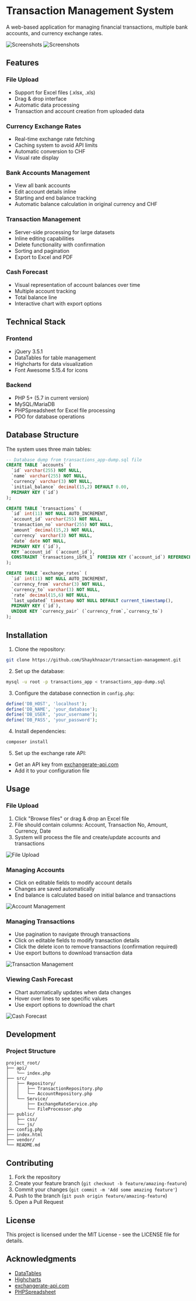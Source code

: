 # Transaction Management System

A web-based application for managing financial transactions, multiple bank accounts, and currency exchange rates.

![Screenshots](screenshots/img.png)
![Screenshots](screenshots/img_1.png)

## Features

### File Upload
- Support for Excel files (.xlsx, .xls)
- Drag & drop interface
- Automatic data processing
- Transaction and account creation from uploaded data

### Currency Exchange Rates
- Real-time exchange rate fetching
- Caching system to avoid API limits
- Automatic conversion to CHF
- Visual rate display

### Bank Accounts Management
- View all bank accounts
- Edit account details inline
- Starting and end balance tracking
- Automatic balance calculation in original currency and CHF

### Transaction Management
- Server-side processing for large datasets
- Inline editing capabilities
- Delete functionality with confirmation
- Sorting and pagination
- Export to Excel and PDF

### Cash Forecast
- Visual representation of account balances over time
- Multiple account tracking
- Total balance line
- Interactive chart with export options

## Technical Stack

### Frontend
- jQuery 3.5.1
- DataTables for table management
- Highcharts for data visualization
- Font Awesome 5.15.4 for icons

### Backend
- PHP 5+ (5.7 in current version)
- MySQL/MariaDB
- PHPSpreadsheet for Excel file processing
- PDO for database operations

## Database Structure

The system uses three main tables:

```sql
-- Database dump from transactions_app-dump.sql file
CREATE TABLE `accounts` (
  `id` varchar(255) NOT NULL,
  `name` varchar(255) NOT NULL,
  `currency` varchar(3) NOT NULL,
  `initial_balance` decimal(15,2) DEFAULT 0.00,
  PRIMARY KEY (`id`)
);

CREATE TABLE `transactions` (
  `id` int(11) NOT NULL AUTO_INCREMENT,
  `account_id` varchar(255) NOT NULL,
  `transaction_no` varchar(255) NOT NULL,
  `amount` decimal(15,2) NOT NULL,
  `currency` varchar(3) NOT NULL,
  `date` date NOT NULL,
  PRIMARY KEY (`id`),
  KEY `account_id` (`account_id`),
  CONSTRAINT `transactions_ibfk_1` FOREIGN KEY (`account_id`) REFERENCES `accounts` (`id`)
);

CREATE TABLE `exchange_rates` (
  `id` int(11) NOT NULL AUTO_INCREMENT,
  `currency_from` varchar(3) NOT NULL,
  `currency_to` varchar(3) NOT NULL,
  `rate` decimal(15,6) NOT NULL,
  `last_updated` timestamp NOT NULL DEFAULT current_timestamp(),
  PRIMARY KEY (`id`),
  UNIQUE KEY `currency_pair` (`currency_from`,`currency_to`)
);
```

## Installation

1. Clone the repository:
```bash
git clone https://github.com/Shaykhnazar/transaction-management.git
```

2. Set up the database:
```bash
mysql -u root -p transactions_app < transactions_app-dump.sql
```

3. Configure the database connection in `config.php`:
```php
define('DB_HOST', 'localhost');
define('DB_NAME', 'your_database');
define('DB_USER', 'your_username');
define('DB_PASS', 'your_password');
```

4. Install dependencies:
```bash
composer install
```

5. Set up the exchange rate API:
- Get an API key from [exchangerate-api.com](https://www.exchangerate-api.com/)
- Add it to your configuration file

## Usage

### File Upload
1. Click "Browse files" or drag & drop an Excel file
2. File should contain columns: Account, Transaction No, Amount, Currency, Date
3. System will process the file and create/update accounts and transactions

![File Upload](screenshots/file-upload.png)

### Managing Accounts
- Click on editable fields to modify account details
- Changes are saved automatically
- End balance is calculated based on initial balance and transactions

![Account Management](screenshots/account-management.png)

### Managing Transactions
- Use pagination to navigate through transactions
- Click on editable fields to modify transaction details
- Click the delete icon to remove transactions (confirmation required)
- Use export buttons to download transaction data

![Transaction Management](screenshots/transaction-management.png)

### Viewing Cash Forecast
- Chart automatically updates when data changes
- Hover over lines to see specific values
- Use export options to download the chart

![Cash Forecast](screenshots/cash-forecast.png)

## Development

### Project Structure
```
project_root/
├── api/
│   └── index.php
├── src/
│   ├── Repository/
│   │   ├── TransactionRepository.php
│   │   └── AccountRepository.php
│   └── Service/
│       ├── ExchangeRateService.php
│       └── FileProcessor.php
├── public/
│   ├── css/
│   └── js/
├── config.php
├── index.html
├── vendor/
└── README.md
```

## Contributing

1. Fork the repository
2. Create your feature branch (`git checkout -b feature/amazing-feature`)
3. Commit your changes (`git commit -m 'Add some amazing feature'`)
4. Push to the branch (`git push origin feature/amazing-feature`)
5. Open a Pull Request

## License

This project is licensed under the MIT License - see the LICENSE file for details.

## Acknowledgments

- [DataTables](https://datatables.net/)
- [Highcharts](https://www.highcharts.com/)
- [exchangerate-api.com](https://www.exchangerate-api.com/)
- [PHPSpreadsheet](https://github.com/PHPOffice/PhpSpreadsheet)
